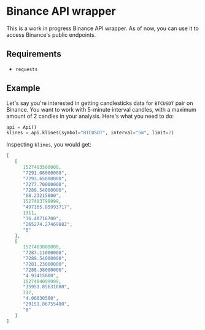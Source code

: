 # Binance API wrapper
This is a work in progress Binance API wrapper. As of now, you can use it to
access Binance's public endpoints.

## Requirements
* `requests`

## Example
Let's say you're interested in getting candlesticks data for `BTCUSDT` pair on
Binance. You want to work with 5-minute interval candles, with a maximum amount
of 2 candles in your analysis. Here's what you need to do:
```python
api = Api()
klines = api.klines(symbol="BTCUSDT", interval="5m", limit=2)
```
Inspecting `klines`, you would get:
```json
[  
   [  
      1527403500000,
      "7291.08000000",
      "7293.65000000",
      "7277.70000000",
      "7289.54000000",
      "68.23215800",
      1527403799999,
      "497165.85993717",
      1311,
      "36.40716700",
      "265274.27469882",
      "0"
   ],
   [  
      1527403800000,
      "7287.11000000",
      "7289.54000000",
      "7281.23000000",
      "7288.38000000",
      "4.93415000",
      1527404099999,
      "35951.85631080",
      737,
      "4.00030500",
      "29151.86755480",
      "0"
   ]
]
```
